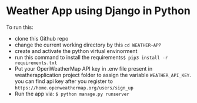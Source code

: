 # Weather App using Django in Python
To run this:
- clone this Github repo
- change the current working directory by this `cd WEATHER-APP` 
- create and activate the python virtual envinorment
- run this command to install the requirements`$ pip3 install -r requirements.txt`
- Put your OpenWeatherMap API key in .env file present in weatherapplication project folder to assign the variable `WEATHER_API_KEY`. you can find api key after you register to `https://home.openweathermap.org/users/sign_up`
- Run the app via: `$ python manage.py runserver`
